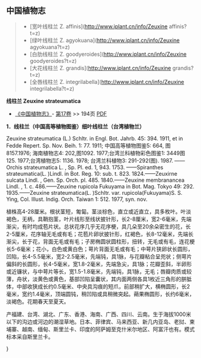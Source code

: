 

## 中国植物志

> * [宽叶线柱兰  Z.  affinis](http://www.iplant.cn/info/Zeuxine affinis?t=z)
> * [绿叶线柱兰  Z.  agyokuana](http://www.iplant.cn/info/Zeuxine agyokuana?t=z)
> * [白肋线柱兰  Z.  goodyeroides](http://www.iplant.cn/info/Zeuxine goodyeroides?t=z)
> * [大花线柱兰  Z.  grandis](http://www.iplant.cn/info/Zeuxine grandis?t=z)
> * [全唇线柱兰  Z.  integrilabella](http://www.iplant.cn/info/Zeuxine integrilabella?t=z)


**线柱兰 Zeuxine strateumatica**

* [《中国植物志》](http://www.iplant.cn/frps)- [第17卷](http://www.iplant.cn/frps/vol/17) >> 194页 [PDF](http://www.iplant.cn/frps/pdf/17/194.pdf)


**1．线柱兰（中国高等植物图鉴）细叶线柱兰（台湾植物兰）**

Zeuxine strateumatica (L.) Schltr. in Engl. Bot. Jahrb. 45: 394. 1911, et in Fedde Repert. Sp. Nov. Beih. 1: 77. 1911; 中国高等植物图鉴5: 664, 图8157.1976; 海南植物志4: 202,图1092. 1977;台湾兰科植物彩色图鉴1: 3449图125. 1977;台湾植物志5: 1136. 1978; 台湾兰科植物3: 291-292(图). 1987. ——Orchis strateumatica L. , Sp. Pl. ed. 1, 943. 1753. ——Spiranthes strateumatica(L. )Lindl. in Bot. Reg. 10: sub. t. 823. 1824.——Zeuxirne sulcata Lindl. , Gen. Sp. Orch. pl. 485. 1840.——Zeuxine membranancea Lindl. , 1. c. 486.——Zeuxine rupicola Fukuyama in Bot. Mag. Tokyo 49: 292. 1935.——Zeuxine strateumatica(L. )Schltr. var. rupicola(Fukuyama)S. S. Ying, Col. Illust. Indig. Orch. Taiwan 1: 512. 1977, syn. nov.

植株高4-28厘米。根状茎短，匍匐。茎淡棕色，直立或近直立，具多枚叶。叶淡褐色，无柄，具鞘抱茎，叶片线形至线状披针形，长2-8厘米，宽2-6毫米，先端渐尖，有时均成苞片状。总状花序几乎无花序梗，具几朵至20余朵密生的花，长2-5厘米，花序轴无毛或有毛；花苞片卵状披针形，红褐色，长8-12毫米，先端长渐尖，长于花，背面无毛或有毛；子房椭圆状圆柱形，扭转，无毛或有毛，连花梗长5-6毫米；花小，白色或黄白色；萼片背面无毛或有毛；中萼片狭卵状长圆形，凹陷，长4-5.5毫米，宽2-2.5毫米，先端钝，具1脉，与花瓣粘合呈兜状；侧萼片偏斜的长圆形，长4-5毫米，宽1.8-2毫米，先端急尖，具1脉；花瓣歪斜，半卵形或近镰状，与中萼片等长，宽1.5-1.8毫米，先端钝，具1脉，无毛；唇瓣肉质或较薄，舟状，淡黄色或黄色，基部凹陷呈囊状，其内面两侧各具1枚近三角形的胼胝体，中部收狭成长约0.5毫米、中央具沟痕的短爪，前部稍扩大，横椭圆形，长2毫米，宽约1.4毫米，顶端圆钝，稍凹陷或具稍微突起。蒴果椭圆形，长约6毫米，淡褐色。花期春天至夏天。

产福建、台湾、湖北、广东、香港、海南、广西、四川、云南。生于海拔1000米以下的沟边或河边的潮湿草地。日本、菲律宾、马来西亚、新几内亚岛、老挝、柬埔寨、越南、缅甸、斯里兰卡、印度的阿萨姆至克什米尔地区、阿富汗也有。模式标本采自斯里兰卡。



}